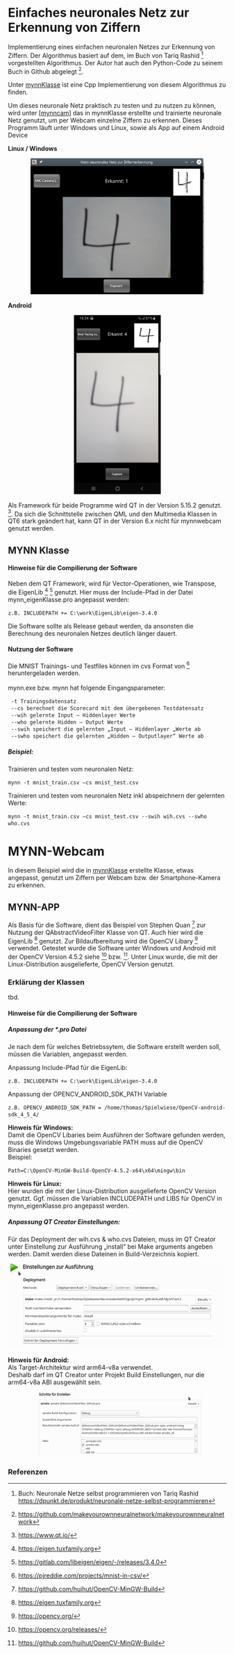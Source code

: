# Einfaches neuronales Netz zur Erkennung von Ziffern

Implementierung eines einfachen neuronalen Netzes zur Erkennung von Ziffern.
Der Algorithmus basiert auf dem, im Buch von Tariq Rashid [^1] vorgestellten Algorithmus.  Der Autor hat auch den Python-Code zu seinem Buch in Github abgelegt [^2].

Unter [mynnKlasse](https://github.com/thw73/mynn/tree/main/mynnKlasse) ist eine Cpp Implementierung von diesem Algorithmus zu finden.

Um dieses neuronale Netz praktisch zu testen und zu nutzen zu können, wird unter [[mynncam](https://github.com/thw73/mynn/tree/main/mynnCam)] das in mynnKlasse erstellte und trainierte neuronale Netz genutzt, um per Webcam einzelne Ziffern zu erkennen.
Dieses Programm läuft unter Windows und Linux, sowie als App auf einem Android Device

<b>Linux / Windows</b>

<p align="center">
<img src="img/mynn_pc.png" width="400">
</p>

<b>Android</b>
<p align="center">
<img src="img/mynn_android.jpg" width="200" >
</p>

Als Framework für beide Programme wird QT in der Version 5.15.2 genutzt. [^3]. 
Da sich die Schnittstelle zwischen QML und den Multimedia Klassen in QT6 stark geändert hat, kann QT in der Version 6.x nicht für mynnwebcam genutzt werden.

## MYNN Klasse

#### Hinweise für die Compilierung der Software
Neben dem QT Framework, wird für Vector-Operationen, wie Transpose, die EigenLib [^4] [^5] genutzt. Hier muss der Include-Pfad in der Datei mynn_eigenKlasse.pro angepasst werden: <br>
``` 
z.B. INCLUDEPATH += C:\work\EigenLib\eigen-3.4.0
```

Die Software sollte als Release gebaut werden, da ansonsten die Berechnung des neuronalen Netzes deutlich länger dauert.

#### Nutzung der Software
Die MNIST Trainings- und Testfiles können im cvs Format von [^6] heruntergeladen werden.<br>
<br>
mynn.exe bzw. mynn hat folgende Eingangsparameter:<br>
``` 
 -t Trainingsdatensatz
 --cs berechnet die Scorecard mit dem übergebenen Testdatensatz
 --wih gelernte Input – Hiddenlayer Werte
 --who gelernte Hidden – Output Werte
 --swih speichert die gelernten „Input – Hiddenlayer „Werte ab
 --swho speichert die gelernten „Hidden – Outputlayer“ Werte ab
``` 

##### Beispiel:
Trainieren und testen vom neuronalen Netz:<br>
``` 
mynn -t mnist_train.csv –cs mnist_test.csv
``` 
Trainieren und testen vom neuronalen Netz inkl abspeichnern der gelernten Werte:<br>
``` 
mynn -t mnist_train.csv –cs mnist_test.csv --swih wih.cvs --swho who.cvs
```

# MYNN-Webcam
In diesem Beispiel wird die in [mynnKlasse](https://github.com/thw73/mynn/tree/main/mynnKlasse) erstellte Klasse, etwas angepasst, genutzt um Ziffern per Webcam bzw. der Smartphone-Kamera zu erkennen.

## MYNN-APP
Als Basis für die Software, dient das Beispiel von Stephen Quan [^9] zur Nutzung der QAbstractVideoFilter Klasse von QT.
Auch hier wird die EigenLib [^4] genutzt.
Zur Bildaufbereitung wird die OpenCV Libary [^7] verwendet. Getestet wurde die Software unter Windows und Android mit der OpenCV Version 4.5.2 siehe [^8] bzw. [^9]. Unter Linux wurde, die mit der Linux-Distribution ausgelieferte, OpenCV Version genutzt. 

### Erklärung der Klassen
tbd.

#### Hinweise für die Compilierung der Software

##### Anpassung der *.pro Datei

Je nach dem für welches Betriebssytem, die Software erstellt werden soll, müssen die Variablen, angepasst werden.

Anpassung Include-Pfad für die EigenLib:<br>
``` 
z.B. INCLUDEPATH += C:\work\EigenLib\eigen-3.4.0
```
Anpassung der OPENCV_ANDROID_SDK_PATH Variable
```
z.B. OPENCV_ANDROID_SDK_PATH = /home/thomas/Spielwiese/OpenCV-android-sdk_4_5_4/
```

**Hinweis für Windows:**<br>
Damit die OpenCV Libaries beim Ausführen der Software gefunden werden, muss die Windows Umgebungsvariable PATH muss auf die OpenCV Binaries gesetzt werden.<br>
Beispiel:<br>
```
Path=C:\OpenCV-MinGW-Build-OpenCV-4.5.2-x64\x64\mingw\bin
```
 
**Hinweis für Linux:**<br>
Hier wurden die mit der Linux-Distribution ausgelieferte OpenCV Version genutzt.
Ggf. müssen die Variablen INCLUDEPATH und LIBS für OpenCV in mynn_eigenKlasse.pro angepasst werden.


##### Anpassung QT Creator Einstellungen:

Für das Deployment der wih.cvs & who.cvs Dateien, muss im QT Creator unter Einstellung zur Ausführung „install“ bei Make arguments angeben werden. Damit werden diese Dateinen in Build-Verzeichnis kopiert.

<p align="center">
<img src="img/QT_Install.png">
</p>

**Hinweis für Android:**<br>
Als Target-Architektur wird arm64-v8a verwendet.<br>
Deshalb darf im QT Creator unter Projekt Build Einstellungen, nur die arm64-v8a ABI ausgewählt sein.
<p align="center">
<img src="img/QT_Android_arm64.png">
</p>
 


### Referenzen

[^1]: Buch: Neuronale Netze selbst programmieren von Tariq Rashid <br>https://dpunkt.de/produkt/neuronale-netze-selbst-programmieren

[^2]: https://github.com/makeyourownneuralnetwork/makeyourownneuralnetwork

[^3]: https://www.qt.io/ 

[^4]: https://eigen.tuxfamily.org

[^5]: https://gitlab.com/libeigen/eigen/-/releases/3.4.0

[^6]: https://pjreddie.com/projects/mnist-in-csv/

[^7]: https://opencv.org/

[^8]: https://opencv.org/releases/

[^9]: https://github.com/huihut/OpenCV-MinGW-Build 

[^10]: https://github.com/stephenquan/MyVideoFilterApp



